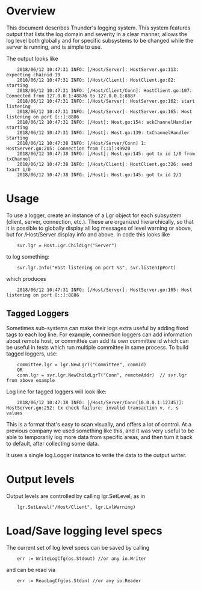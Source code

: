 # Overview

This document describes Thunder's logging system. This system
features output that lists the log domain and severity in a clear manner, allows the log level both
globally and for specific subsystems to be changed while the server is running, and is simple to
use.

The output looks like

        2018/06/12 10:47:31 INFO: [/Host/Server]: HostServer.go:113: expecting chainid 19
        2018/06/12 10:47:31 INFO: [/Host/Client]: HostClient.go:82: starting
        2018/06/12 10:47:31 INFO: [/Host/Client/Conn]: HostClient.go:107: Connected from 127.0.0.1:48876 to 127.0.0.1:8887
        2018/06/12 10:47:31 INFO: [/Host/Server]: HostServer.go:162: start listening
        2018/06/12 10:47:31 INFO: [/Host/Server]: HostServer.go:165: Host listening on port [::]:8886
        2018/06/12 10:47:31 INFO: [/Host]: Host.go:154: ackChannelHandler starting
        2018/06/12 10:47:31 INFO: [/Host]: Host.go:139: txChannelHandler starting
        2018/06/12 10:47:38 INFO: [/Host/Server/Conn] 1: HostServer.go:205: Connection from [::1]:49920
        2018/06/12 10:47:38 INFO: [/Host]: Host.go:145: got tx id 1/0 from txChannel
        2018/06/12 10:47:38 INFO: [/Host/Client]: HostClient.go:326: send txact 1/0
        2018/06/12 10:47:38 INFO: [/Host]: Host.go:145: got tx id 2/1

# Usage

To use a logger, create an instance of a Lgr object for each subsystem
(client, server, connection, etc.).  These are organized hierarchically, so that it is possible
to globally display all log messages of level warning or above, but for /Host/Server display
info and above.  In code this looks like

        svr.lgr = Host.Lgr.ChildLgr("Server")

to log something:

        svr.lgr.Info("Host listening on port %s", svr.listenIpPort)

which produces

        2018/06/12 10:47:31 INFO: [/Host/Server]: HostServer.go:165: Host listening on port [::]:8886

## Tagged Loggers

Sometimes sub-systems can make their logs extra useful by adding fixed tags to each
log line. For example, connection loggers can add information about remote host, or committee can
add its own committee id which can be useful in tests which run multiple committee in same process. 
To build tagged loggers, use:

        committee.lgr = lgr.NewLgrT("Committee", commId)
        OR
        conn.lgr = svr.lgr.NewChildLgrT("Conn", remoteAddr)  // svr.lgr from above example

Log line for tagged loggers will look like: 

        2018/06/12 10:47:38 INFO: [/Host/Server/Conn(10.0.0.1:12345)]: HostServer.go:252: tx check failure: invalid transaction v, r, s values

This is a format that's easy to scan visually, and offers a lot of control.  At a previous company
we used something like this, and it was very useful to be able to temporarily log more data from
specific areas, and then turn it back to default, after collecting some data.

It uses a single log.Logger instance to write the data to the output writer.

# Output levels

Output levels are controlled by calling lgr.SetLevel, as in

        lgr.SetLevel("/Host/Client", lgr.LvlWarning)

# Load/Save logging level specs

The current set of log level specs can be saved by calling

        err := WriteLogCfg(os.Stdout) //or any io.Writer

and can be read via

        err := ReadLogCfg(os.Stdin) //or any io.Reader
